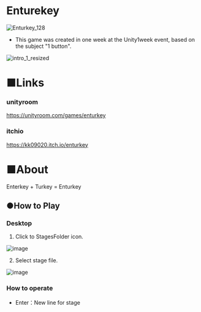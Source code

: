 # Enturekey

![Enturkey_128](https://github.com/kiku09020/Unity1Week_2309/assets/80769051/b870a3ce-693e-4b14-a05b-d739576f62b3)

- This game was created in one week at the Unity1week event, based on the subject "1 button".

![intro_1_resized](https://github.com/kiku09020/Unity1Week_2309/assets/80769051/907ed66b-7f7f-4fe7-b310-34bf5fe06bff)



# ■Links
### unityroom
https://unityroom.com/games/enturkey

### itchio
https://kk09020.itch.io/enturkey


# ■About
Enterkey + Turkey = Enturkey

## ●How to Play
### Desktop
1. Click to StagesFolder icon.

![image](https://github.com/kiku09020/Unity1Week_2309/assets/80769051/5554645b-0079-4842-a16f-f00917a01d35)

2. Select stage file.

![image](https://github.com/kiku09020/Unity1Week_2309/assets/80769051/1ec5e90e-b979-40b4-a7b1-0a20bbabb37c)


### How to operate
- Enter：New line for stage
